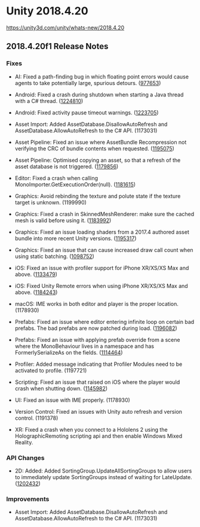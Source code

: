 # Unity 2018.4.20
https://unity3d.com/unity/whats-new/2018.4.20

## 2018.4.20f1 Release Notes


### Fixes
<ul>
<li><p>AI: Fixed a path-finding bug in which floating point errors would cause agents to take potentially large, spurious detours. (<a href="https://issuetracker.unity3d.com/issues/navmeshpath-sometimes-returns-bad-paths-when-using-obstacle-carving">977653</a>)</p></li>
<li><p>Android: Fixed a crash during shutdown when starting a Java thread with a C# thread. (<a href="https://issuetracker.unity3d.com/issues/android-il2cpp-app-crashes-during-shutdown-when-starting-a-java-thread-with-a-c-number-thread">1224810</a>)</p></li>
<li><p>Android: Fixed activity pause timeout warnings. (<a href="https://issuetracker.unity3d.com/issues/android-activity-pause-timeout-for-activityrecord-warning-issued-when-executing-application-dot-quit">1223705</a>)</p></li>
<li><p>Asset Import: Added AssetDatabase.DisallowAutoRefresh and AssetDatabase.AllowAutoRefresh to the C# API. (1173031)</p></li>
<li><p>Asset Pipeline: Fixed an issue where AssetBundle Recompression not verifying the CRC of bundle contents when requested. (<a href="https://issuetracker.unity3d.com/issues/assetbundles-recompressassetbundle-never-does-the-expected-crc-check">1195075</a>)</p></li>
<li><p>Asset Pipeline: Optimised copying an asset, so that a refresh of the asset database is not triggered. (<a href="https://issuetracker.unity3d.com/issues/assetdatabase-dot-refresh-performance-regression-in-big-projects-takes-significantly-more-time">1179856</a>)</p></li>
<li><p>Editor: Fixed a crash when calling MonoImporter.GetExecutionOrder(null). (<a href="https://issuetracker.unity3d.com/issues/crash-on-monoimporter-custom-getexecutionorder-when-deleting-a-script-with-unapplied-changes-in-script-execution-order">1181615</a>)</p></li>
<li><p>Graphics: Avoid rebinding the texture and polute state if the texture target is unknown. (1199990)</p></li>
<li><p>Graphics: Fixed a crash in SkinnedMeshRenderer: make sure the cached mesh is valid before using it. (<a href="https://issuetracker.unity3d.com/issues/crash-when-dragging-an-asset-with-skinnedmeshrenderer-component-created-using-saveasprefabasset-after-changing-objectss-mesh">1183992</a>)</p></li>
<li><p>Graphics: Fixed an issue loading shaders from a 2017.4 authored asset bundle into more recent Unity versions. (<a href="https://issuetracker.unity3d.com/issues/oculus-quest-game-view-is-offset-in-each-eye-when-loading-assets-from-asset-bundles-on-single-pass">1195317</a>)</p></li>
<li><p>Graphics: Fixed an issue that can cause increased draw call count when using static batching. (<a href="https://issuetracker.unity3d.com/issues/android-static-batching-performance-regression-since-2018-dot-1">1098752</a>)</p></li>
<li><p>iOS: Fixed an issue with profiler support for iPhone XR/XS/XS Max and above. (<a href="https://issuetracker.unity3d.com/issues/ios-built-player-fails-to-connect-to-profiler-when-using-iphone-xr-iphone-xs-or-iphone-xs-max">1133479</a>)</p></li>
<li><p>iOS: Fixed Unity Remote errors when using iPhone XR/XS/XS Max and above. (<a href="https://issuetracker.unity3d.com/issues/ios13-getting-couldnt-create-device-api-for-device-in-the-console-when-connecting-ios13-device-with-unity-connect-on-windows">1184243</a>)</p></li>
<li><p>macOS: IME works in both editor and player is the proper location. (1178930)</p></li>
<li><p>Prefabs: Fixed an issue where editor entering infinite loop on certain bad prefabs. The bad prefabs are now patched during load. (<a href="https://issuetracker.unity3d.com/issues/editor-freeze-when-opening-a-prefab-with-incorrect-references-in-the-prefab-edit-mode">1196082</a>)</p></li>
<li><p>Prefabs: Fixed an issue with applying prefab override from a scene where the MonoBehaviour lives in a namespace and has FormerlySerializeAs on the fields. (<a href="https://issuetracker.unity3d.com/issues/string-doesnt-change-when-its-value-is-modified-in-the-yaml-scene-and-formerlyserializardasattribute-is-used">1114464</a>)</p></li>
<li><p>Profiler: Added message indicating that Profiler Modules need to be activated to profile. (1197721)</p></li>
<li><p>Scripting: Fixed an issue that raised on iOS where the player would crash when shutting down. (<a href="https://issuetracker.unity3d.com/issues/ios-crash-on-lookup-core-basic-string-char-core-stringstoragedefault-at-hash-set-dot-h-645-49-during-unity-cleanup">1145982</a>)</p></li>
<li><p>UI: Fixed an issue with IME properly. (1178930)</p></li>
<li><p>Version Control: Fixed an issues with Unity auto refresh and version control. (1191378)</p></li>
<li><p>XR: Fixed a crash when you connect to a Hololens 2 using the HolographicRemoting scripting api and then enable Windows Mixed Reality.</p></li>
</ul>

### API Changes
<ul>
<li>2D: Added: Added SortingGroup.UpdateAllSortingGroups to allow users to immediately update SortingGroups instead of waiting for LateUpdate. (<a href="https://issuetracker.unity3d.com/issues/sortinggroup-has-no-effect-to-game-objects-immediately-after-instantiating-them">1202432</a>)</li>
</ul>

### Improvements
<ul>
<li>Asset Import: Added AssetDatabase.DisallowAutoRefresh and AssetDatabase.AllowAutoRefresh to the C# API. (1173031)</li>
</ul>
